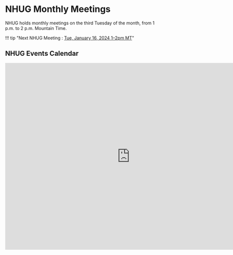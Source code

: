 # NHUG Monthly Meetings

NHUG holds monthly meetings on the third Tuesday of the month, from 1 p.m. to 2 p.m. Mountain Time.

!!! tip "Next NHUG Meeting : [Tue, January 16, 2024   1–2pm MT]()"

## NHUG Events Calendar

<iframe src="https://calendar.google.com/calendar/embed?src=c_dc0c0de9ff15969d9cf4848892124492746d34361413afa73d544c0038beb2e6%40group.calendar.google.com&ctz=America%2FDenver" style="border: 0" width="800" height="600" frameborder="0" scrolling="no"></iframe>
